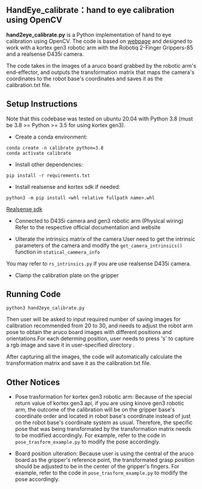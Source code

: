 ##  HandEye_calibrate：hand to eye calibration using OpenCV

**hand2eye_calibrate.py** is a Python implementation of hand to eye calibration using OpenCV. The code is based on [webpage](https://blog.csdn.net/qq_40016998/article/details/121099134) and designed to work with a kortex gen3 robotic arm with the Robotiq 2-Finger Grippers-85 and a realsense D435i camera.

The code takes in the images of a aruco board grabbed by the robotic arm's end-effector, and outputs the transformation matrix that maps the camera's coordinates to the robot base's coordinates and saves it as the calibration.txt file.

## Setup Instructions
Note that this codebase was tested on ubuntu 20.04 with Python 3.8 (must be 3.8 >= Python >= 3.5 for using kortex gen3).

- Create a conda environment:
```Shell
conda create -n calibrate python=3.8
conda activate calibrate
```

- Install other dependencies:
```Shell
pip install -r requirements.txt
```
 
- Install realsense and kortex sdk if needed:
```Shell
python3 -m pip install <whl relative fullpath name>.whl
```
[Realsense sdk](https://github.com/IntelRealSense/librealsense/tree/master/wrappers/python)


- Connected to D435i camera and gen3 robotic arm (Physical wiring)
Refer to the respective official documentation and website

- Ulterate the intrinsics matrix of the camera 
User need to get the intrinsic parameters of the camera and modify the `get_camera_intrinsics()` function in `statical_cammera_info`

You may refer to `rs_intrinsics.py` if you are use realsense D435i camera.

- Clamp the calibration plate on the gripper

## Running Code

```Shell
python3 hand2eye_calibrate.py
```
Then user will be asked to input required number of saving images for calibration recommended from 20 to 30, and needs to adjust the robot arm pose to obtain the aruco board images with different positions and orientations.For each determing position, user needs to press 's' to capture a rgb image and save it in user-specified directory .

After capturing all the images, the code will automatically calculate the transformation matrix and save it as the calibration.txt file.

## Other Notices
- Pose trasformation for kortex gen3 robotic arm:
Because of the special return value of kortex gen3 api, if you are using kinove gen3 robotic arm, the outcome of the calibration will be on the gripper base's coordinate order and located in robot base's coordinate instead of just on the robot base's coordinate system as usual.
Therefore, the specific pose that was being transformated by the transformation matrix needs to be modified accordingly.
For example, refer to the code in `pose_trasform_example.py` to modify the pose accordingly.

- Board position ulteration:
Because user is using the central of the aruco board as the gripper's reference point, the transformated grasp position should be adjusted to be in the center of the gripper's fingers.
For example, refer to the code in `pose_trasform_example.py` to modify the pose accordingly.